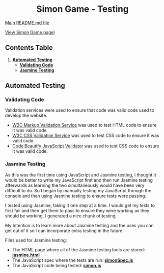 <h1 align="center">
Simon Game - Testing
</h1>

[Main README.md file](README.md)

[View Simon Game page!](https://charliejt.github.io/Simon-Memory-Game/)

## Contents Table

1. [**Automated Testing**](#automated-testing)
    - [**Validating Code**](#validating-code)
    - [**Jasmine Testing**](#jasmine-testing)


## Automated Testing

### Validating Code

Validation services were used to ensure that code was valid code used to develop the website.

- [W3C Markup Validation Service](https://validator.w3.org/) was used to test HTML code to ensure it was valid code.
- [W3C CSS Validation Service](https://jigsaw.w3.org/css-validator/) was used to test CSS code to ensure it was valid code.
- [Code Beautify JavaScript Validator](https://codebeautify.org/jsvalidate) was used to test CSS code to ensure it was valid code.

### Jasmine Testing

As this was the first time using JavaScript and Jasmine testing, I thought it would be better to write my
JavaScript first and then run Jasmine testing afterwards as learning the two simultaneously would have been
very difficult to do. So I began by manually testing my JavaScript through the console and then using
Jasmine testing to ensure tests were passing.

I tested using Jasmine, taking it one step at a time. I would get my tests to first fail and then get them to
pass to ensure they were working as they should be working. I generated a nice chunk of testing.

My Intention is to learn more about Jasmine testing and the uses you can get out of it so I can incorporate
extra testing in the future.

Files used for Jasmine testing:

- The HTML page where all of the Jasmine testing tools are stored: [**jasmine.html**](assets/jasmine-testing/jasmine.html)
- The JavaScript spec where the tests are run: [**simonSpec.js**](assets/jasmine-testing/spec/simonSpec.js)
- The JavaScript code being tested: [**simon.js**](assets/js/simon.js)

